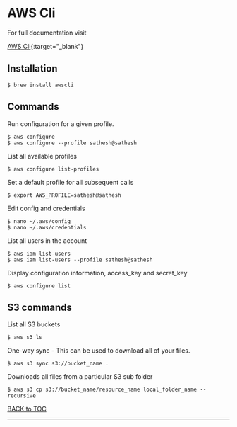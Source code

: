 # AWS Cli

For full documentation visit 

[AWS Cli](https://aws.amazon.com/cli/){:target="_blank"}


## Installation

    $ brew install awscli

## Commands

Run configuration for a given profile.

	$ aws configure
	$ aws configure --profile sathesh@sathesh

List all available profiles

	$ aws configure list-profiles

Set a default profile for all subsequent calls

	$ export AWS_PROFILE=sathesh@sathesh

Edit config and credentials

	$ nano ~/.aws/config
	$ nano ~/.aws/credentials

List all users in the account

	$ aws iam list-users
	$ aws iam list-users --profile sathesh@sathesh

Display configuration information, access_key and secret_key

	$ aws configure list

## S3 commands


List all S3 buckets

	$ aws s3 ls

One-way sync - This can be used to download all of your files.

	$ aws s3 sync s3://bucket_name .

Downloads all files from a particular S3 sub folder 
	
	$ aws s3 cp s3://bucket_name/resource_name local_folder_name --recursive



[BACK to TOC](../../README.md)

----------